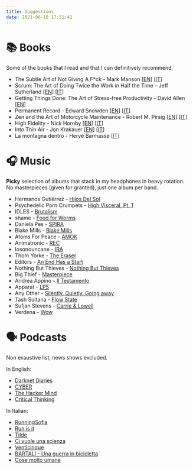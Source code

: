 ```yaml
---
title: Suggestions
date: 2021-06-10 17:51:42
---
```


# 📚 Books
Some of the books that I read and that I can definitively recommend.

- The Subtle Art of Not Giving A F*ck - Mark Manson 
\[[EN](https://www.amazon.it/subtle-art-not-giving-Counterintuitive/dp/0062641549)\]
\[[IT](https://www.amazon.it/scorretto-efficace-liberarsi-irritanti-problemi/dp/8822707451)\]
- Scrum: The Art of Doing Twice the Work in Half the Time - Jeff Sutherland
\[[EN](https://www.amazon.it/Scrum-Doing-Twice-Work-Half/dp/1847941109)\]
\[[IT](https://www.amazon.it/doppio-tempo-Puntare-successo-metodo/dp/8817078719)\]
- Getting Things Done: The Art of Stress-free Productivity - David Allen
\[[EN](https://www.amazon.it/Getting-Things-Done-Stress-free-Productivity/dp/0349423148)\]
- Permanent Record - Edward Snowden
\[[EN](https://www.amazon.it/Permanent-Record-Edward-Snowden/dp/1529035694)\]
\[[IT](https://www.amazon.it/Errore-sistema-Edward-Snowden/dp/8830454397)\]
- Zen and the Art of Motorcycle Maintenance - Robert M. Pirsig
\[[EN](https://www.amazon.it/Zen-Art-Motorcycle-Maintenance-Inquiry-ebook/dp/B0026772N8)\]
\[[IT](https://www.amazon.it/zen-larte-della-manutenzione-motocicletta/dp/8845907341)\]
- High Fidelity - Nick Hornby
\[[EN](https://www.amazon.it/High-Fidelity-Nick-Hornby/dp/0241969816)\]
\[[IT](https://www.amazon.it/Alta-fedelt%C3%A0-Nick-Hornby/dp/8823514576)\]
- Into Thin Air - Jon Krakauer
\[[EN](https://www.amazon.it/Into-thin-air-Jon-Krakauer/dp/1447200187)\]
\[[IT](https://www.amazon.it/Aria-sottile-Jon-Krakauer/dp/8879722689)\]
- La montagna dentro - Hervé Barmasse
\[[IT](https://www.amazon.it/montagna-dentro-Herv%C3%A9-Barmasse/dp/8858130111/)\]


# 🎧 Music
**Picky** selection of albums that stack in my headphones in heavy rotation.
No masterpieces (given for granted), just one album per band.
- Hermanos Gutiérrez - [Hijos Del Sol](https://open.spotify.com/album/6gnYcXVaffdG0vwVM34cr8?si=VlhzzS8fS7SC185Vw-ZvkA)
- Psychedelic Porn Crumpets - [High Visceral, Pt. 1](https://open.spotify.com/album/2BlcdDBE62JOtVOgC3L3xo?si=QEo7u74zQ96qnrfW8KYTVw)
- IDLES - [Brutalism](https://open.spotify.com/album/5qag6esZLv5ySuCpzh7CE6?si=cLXqOPG8Q52iVPtzrKgAlw)
- shame - [Food for Worms](https://open.spotify.com/album/6A3JJrCJO2TXZ9Vfy3tIbW?si=PDzRta6yREGMgxyiYdMepA)
- Daniela Pes - [SPIRA](https://open.spotify.com/album/1a8ThwO86pH1QSjVYAeC5H?si=PxQWw_ekRhixW2crYDuhzw)
- Blake Mills - [Blake Mills](https://open.spotify.com/album/5DGnrJSx7nuDC8WrD2EOyu?si=msWIRiwST3a3RHv1oQ9mpw)
- Atoms For Peace - [AMOK](https://open.spotify.com/album/77Ie9frENeQwYUGHrrS0pk?si=HSUOTX01QHq4gpI0-vrBmQ)
- Animatronic - [REC](https://open.spotify.com/album/1WxdbtBtQpZMPMvoNegvi6?si=FAUhUIj5QtmJgLovzk94vg)
- Iosonouncane - [IRA](https://open.spotify.com/album/4WhBN2WPPxAU5M5Tpw56PL?si=GZ-Diq_XRoWSrMGxxsiSyw)
- Thom Yorke - [The Eraser](https://open.spotify.com/album/4QSIeDnAnGag2YZ5DjB2eB?si=pKceg1pzThGtaX1lBWNTSQ)
- Editors - [An End Has a Start](https://open.spotify.com/album/3csSbF72syMhIYq89doRha?si=HJWCcIgkTi-aUzT_dXYMhg)
- Nothing But Thieves - [Nothing But Thieves](https://open.spotify.com/album/3q4BkDV5B7sczFcfrIl2a2?si=OLHCugbkT76gnqZuSrR71w)
- Big Thief - [Masterpiece](https://open.spotify.com/album/2QVrJXsVZIgwNwOhtu31wd?si=zUZ-fYLUR0WU3O2zWibC-Q)
- Andrea Appino - [Il Testamento](https://open.spotify.com/album/12RuDjWnKrvxNDlnNJdS4r?si=EWnJ1cpaRaGbmS5O0owP2A)
- Apparat - [LP5](https://open.spotify.com/album/5q1fLCH66wHNsoiAVfaPJ8?si=DJI_7D4BROu_Bc9gygpcog)
- Any Other - [Silently. Quietly. Going away](https://open.spotify.com/album/6JWbOyHqj7ldKaPJ4cFOuO?si=9HEah9iiR_GyKghVBXJCgQ)
- Tash Sultana - [Flow State](https://open.spotify.com/album/0mmKq1y0uVIjlgjhFw2OB2?si=S5g2reoVQ--OW8ha2eqITA)
- Sufjan Stevens - [Carrie & Lowell](https://open.spotify.com/album/0U8DeqqKDgIhIiWOdqiQXE?si=ovVBoTunTbyiP6BUXbtDyg)
- Verdena - [Wow](https://open.spotify.com/album/6kEHqRYAB608ag9q5SLUOl?si=o_bdtrnaTaaw5Gg6K1X4pw)

# 🗣 Podcasts
Non exaustive list, news shows excluded.

In English:
- [Darknet Diaries](https://open.spotify.com/show/4XPl3uEEL9hvqMkoZrzbx5?si=6a3f19b6ac604f78)
- [CYBER](https://open.spotify.com/show/3smcGJaAF6F7sioqFDQjzn?si=5ee329942aea4513)
- [The Hacker Mind](https://open.spotify.com/show/6zkacjxPFG0qbcMWzDHvfH?si=e8e1bad877db4e8e)
- [Critical Thinking](https://open.spotify.com/show/4GiJnv8f4a4ZR6Jc6TQJ3k)

In Italian:
- [RunningSofia](https://open.spotify.com/show/5rIJ6pt5R7oAjJ2eD2qBhB?si=116d207af2da456a)
- [Run is it](https://open.spotify.com/show/4l46PvecBtoS6Ov5Z0U2d7?si=c59fe58ee1894a2c)
- [Tilde](https://open.spotify.com/show/4la0lj0pu8OmJA3gYadCDa?si=44447b774d4a4a89)
- [Ci vuole una scienza](https://open.spotify.com/show/2dFnTK83EmwkR6yMYb3uoL?si=de3c8e56fa114898)
- [Venticinque](https://open.spotify.com/show/0KELXXzIx3nL3tAJW4zdho?si=2c9f57b113f74f12)
- [BARTALI - Una guerra in bicicletta](https://open.spotify.com/show/06RozEOOmjZS4ktwVIEYzT?si=813d09802c4946b7)
- [Cose molto umane](https://open.spotify.com/show/79AqdlUNncp3KZQJqKv8I7?si=d51292ebab804a3e)
